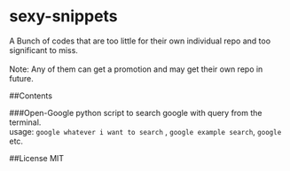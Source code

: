 # sexy-snippets
A Bunch of codes that are too little for their own individual repo and too significant to miss. <br>
<br>
Note: Any of them can get a promotion and may get their own repo in future. <br>

##Contents

###Open-Google
python script to search google with query from the terminal.<br>
usage: ```google whatever i want to search``` , ```google example search```, ```google``` etc.

##License
MIT
